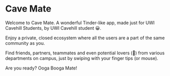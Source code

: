 # Cave Mate
Welcome to Cave Mate. A wonderful Tinder-like app, made just for UWI Cavehill Students, by UWI Cavehill student 😀.

Enjoy a private, closed ecosystem where all the users are a part of the same community as you.

Find friends, partners, teammates and even potential lovers (🤭) from various departments on campus, just by swiping with your finger tips (or mouse).

Are you ready? Ooga Booga Mate!
